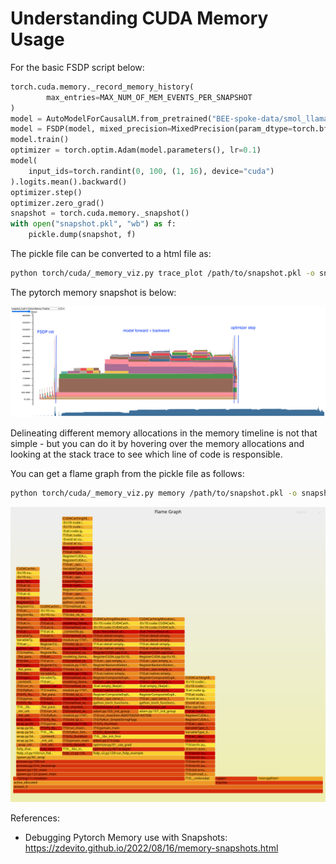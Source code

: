 # Understanding CUDA Memory Usage


For the basic FSDP script below:

```python
torch.cuda.memory._record_memory_history(
        max_entries=MAX_NUM_OF_MEM_EVENTS_PER_SNAPSHOT
)
model = AutoModelForCausalLM.from_pretrained("BEE-spoke-data/smol_llama-101M-GQA")
model = FSDP(model, mixed_precision=MixedPrecision(param_dtype=torch.bfloat16, reduce_dtype=torch.bfloat16, buffer_dtype=torch.float32), wrapping_policy=transformer_wrap_policy)
model.train()
optimizer = torch.optim.Adam(model.parameters(), lr=0.1)
model(
    input_ids=torch.randint(0, 100, (1, 16), device="cuda")
).logits.mean().backward()
optimizer.step()
optimizer.zero_grad()
snapshot = torch.cuda.memory._snapshot()
with open("snapshot.pkl", "wb") as f:
    pickle.dump(snapshot, f)
```

The pickle file can be converted to a html file as:

```bash
python torch/cuda/_memory_viz.py trace_plot /path/to/snapshot.pkl -o snapshot.html
```

The pytorch memory snapshot is below:

![memory_snapshot](../assets/torch_memory_snapshot.png)


Delineating different memory allocations in the memory timeline is not that simple - but you can do it by hovering over the memory allocations and looking at the stack trace to see which line of code is responsible. 

You can get a flame graph from the pickle file as follows:

```bash
python torch/cuda/_memory_viz.py memory /path/to/snapshot.pkl -o snapshot.svg
```

<object data="../assets/snapshot.svg" type="image/svg+xml" width="100%" height="500">
  <img src="../assets/snapshot.svg" alt="Flame Graph" />
</object>

References:
- Debugging Pytorch Memory use with Snapshots: https://zdevito.github.io/2022/08/16/memory-snapshots.html 
